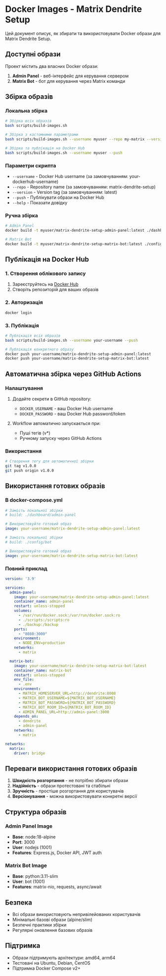 # Docker Images - Matrix Dendrite Setup

Цей документ описує, як збирати та використовувати Docker образи для Matrix Dendrite Setup.

## Доступні образи

Проект містить два власних Docker образи:

1. **Admin Panel** - веб-інтерфейс для керування сервером
2. **Matrix Bot** - бот для керування через Matrix команди

## Збірка образів

### Локальна збірка

```bash
# Збірка всіх образів
bash scripts/build-images.sh

# Збірка з кастомними параметрами
bash scripts/build-images.sh --username myuser --repo my-matrix --version v1.0.0

# Збірка та публікація на Docker Hub
bash scripts/build-images.sh --username myuser --push
```

### Параметри скрипта

- `--username` - Docker Hub username (за замовчуванням: your-dockerhub-username)
- `--repo` - Repository name (за замовчуванням: matrix-dendrite-setup)
- `--version` - Version tag (за замовчуванням: latest)
- `--push` - Публікувати образи на Docker Hub
- `--help` - Показати довідку

### Ручна збірка

```bash
# Admin Panel
docker build -t myuser/matrix-dendrite-setup-admin-panel:latest ./dashboard/admin-panel

# Matrix Bot
docker build -t myuser/matrix-dendrite-setup-matrix-bot:latest ./config/bot
```

## Публікація на Docker Hub

### 1. Створення облікового запису

1. Зареєструйтесь на [Docker Hub](https://hub.docker.com)
2. Створіть репозиторій для ваших образів

### 2. Авторизація

```bash
docker login
```

### 3. Публікація

```bash
# Публікація всіх образів
bash scripts/build-images.sh --username your-username --push

# Публікація конкретного образу
docker push your-username/matrix-dendrite-setup-admin-panel:latest
docker push your-username/matrix-dendrite-setup-matrix-bot:latest
```

## Автоматична збірка через GitHub Actions

### Налаштування

1. Додайте секрети в GitHub repository:
   - `DOCKER_USERNAME` - ваш Docker Hub username
   - `DOCKER_PASSWORD` - ваш Docker Hub password/token

2. Workflow автоматично запускається при:
   - Пуші тегів (v*)
   - Ручному запуску через GitHub Actions

### Використання

```bash
# Створення тегу для автоматичної збірки
git tag v1.0.0
git push origin v1.0.0
```

## Використання готових образів

### В docker-compose.yml

```yaml
# Замість локальної збірки
# build: ./dashboard/admin-panel

# Використовуйте готовий образ
image: your-username/matrix-dendrite-setup-admin-panel:latest

# Замість локальної збірки
# build: ./config/bot

# Використовуйте готовий образ
image: your-username/matrix-dendrite-setup-matrix-bot:latest
```

### Повний приклад

```yaml
version: '3.9'

services:
  admin-panel:
    image: your-username/matrix-dendrite-setup-admin-panel:latest
    container_name: admin-panel
    restart: unless-stopped
    volumes:
      - /var/run/docker.sock:/var/run/docker.sock:ro
      - ./scripts:/scripts:ro
      - ./backup:/backup
    ports:
      - "8080:3000"
    environment:
      - NODE_ENV=production
    networks:
      - matrix

  matrix-bot:
    image: your-username/matrix-dendrite-setup-matrix-bot:latest
    container_name: matrix-bot
    restart: unless-stopped
    env_file:
      - .env
    environment:
      - MATRIX_HOMESERVER_URL=http://dendrite:8008
      - MATRIX_BOT_USERNAME=${MATRIX_BOT_USERNAME}
      - MATRIX_BOT_PASSWORD=${MATRIX_BOT_PASSWORD}
      - MATRIX_BOT_ROOM_ID=${MATRIX_BOT_ROOM_ID}
      - ADMIN_PANEL_URL=http://admin-panel:3000
    depends_on:
      - dendrite
      - admin-panel
    networks:
      - matrix

networks:
  matrix:
    driver: bridge
```

## Переваги використання готових образів

1. **Швидкість розгортання** - не потрібно збирати образи
2. **Надійність** - образи протестовані та стабільні
3. **Зручність** - простіше розгортання для користувачів
4. **Версіонування** - можна використовувати конкретні версії

## Структура образів

### Admin Panel Image

- **Base**: node:18-alpine
- **Port**: 3000
- **User**: nodejs (1001)
- **Features**: Express.js, Docker API, JWT auth

### Matrix Bot Image

- **Base**: python:3.11-slim
- **User**: bot (1001)
- **Features**: matrix-nio, requests, async/await

## Безпека

- Всі образи використовують непривілейованих користувачів
- Мінімальні базові образи (alpine/slim)
- Безпечні практики збірки
- Регулярні оновлення базових образів

## Підтримка

- Образи підтримують архітектури: amd64, arm64
- Тестовані на Ubuntu, Debian, CentOS
- Підтримка Docker Compose v2+ 